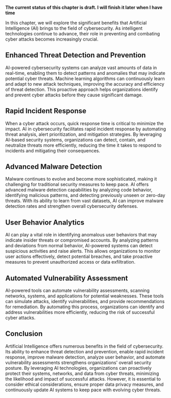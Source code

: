 **The current status of this chapter is draft. I will finish it later when I have time**

In this chapter, we will explore the significant benefits that Artificial Intelligence (AI) brings to the field of cybersecurity. As intelligent technologies continue to advance, their role in preventing and combating cyber attacks becomes increasingly crucial.

Enhanced Threat Detection and Prevention
----------------------------------------

AI-powered cybersecurity systems can analyze vast amounts of data in real-time, enabling them to detect patterns and anomalies that may indicate potential cyber threats. Machine learning algorithms can continuously learn and adapt to new attack techniques, improving the accuracy and efficiency of threat detection. This proactive approach helps organizations identify and prevent cyber attacks before they cause significant damage.

Rapid Incident Response
-----------------------

When a cyber attack occurs, quick response time is critical to minimize the impact. AI in cybersecurity facilitates rapid incident response by automating threat analysis, alert prioritization, and mitigation strategies. By leveraging AI-based security systems, organizations can detect, contain, and neutralize threats more efficiently, reducing the time it takes to respond to incidents and mitigating their consequences.

Advanced Malware Detection
--------------------------

Malware continues to evolve and become more sophisticated, making it challenging for traditional security measures to keep pace. AI offers advanced malware detection capabilities by analyzing code behavior, identifying malicious patterns, and detecting previously unseen or zero-day threats. With its ability to learn from vast datasets, AI can improve malware detection rates and strengthen overall cybersecurity defenses.

User Behavior Analytics
-----------------------

AI can play a vital role in identifying anomalous user behaviors that may indicate insider threats or compromised accounts. By analyzing patterns and deviations from normal behavior, AI-powered systems can detect suspicious activities and raise alerts. This allows organizations to monitor user actions effectively, detect potential breaches, and take proactive measures to prevent unauthorized access or data exfiltration.

Automated Vulnerability Assessment
----------------------------------

AI-powered tools can automate vulnerability assessments, scanning networks, systems, and applications for potential weaknesses. These tools can simulate attacks, identify vulnerabilities, and provide recommendations for remediation. By automating this process, organizations can identify and address vulnerabilities more efficiently, reducing the risk of successful cyber attacks.

Conclusion
----------

Artificial Intelligence offers numerous benefits in the field of cybersecurity. Its ability to enhance threat detection and prevention, enable rapid incident response, improve malware detection, analyze user behavior, and automate vulnerability assessments strengthens organizations' overall security posture. By leveraging AI technologies, organizations can proactively protect their systems, networks, and data from cyber threats, minimizing the likelihood and impact of successful attacks. However, it is essential to consider ethical considerations, ensure proper data privacy measures, and continuously update AI systems to keep pace with evolving cyber threats.
